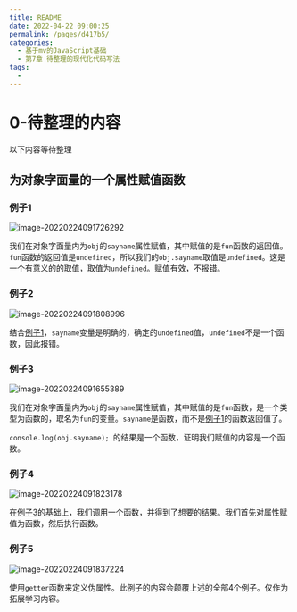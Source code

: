 ```yaml
---
title: README
date: 2022-04-22 09:00:25
permalink: /pages/d417b5/
categories:
  - 基于mv的JavaScript基础
  - 第7章 待整理的现代化代码写法
tags:
  - 
---
```

# 0-待整理的内容
以下内容等待整理




## 为对象字面量的一个属性赋值函数


### 例子1

![image-20220224091726292](https://gitee.com/HechiCollegeComputerAssociation/image-store/raw/master/picgo-file/image-20220224091726292.png)

我们在对象字面量内为```obj```的```sayname```属性赋值，其中赋值的是```fun```函数的返回值。```fun```函数的返回值是```undefined```，所以我们的```obj.sayname```取值是```undefined```。这是一个有意义的的取值，取值为```undefined```。赋值有效，不报错。








### 例子2

![image-20220224091808996](https://gitee.com/HechiCollegeComputerAssociation/image-store/raw/master/picgo-file/image-20220224091808996.png)

结合[例子1](#例子1)，```sayname```变量是明确的，确定的```undefined```值，```undefined```不是一个函数，因此报错。










### 例子3

![image-20220224091655389](https://gitee.com/HechiCollegeComputerAssociation/image-store/raw/master/picgo-file/image-20220224091655389.png)

我们在对象字面量内为```obj```的```sayname```属性赋值，其中赋值的是```fun```函数，是一个类型为函数的，取名为```fun```的变量。```sayname```是函数，而不是[例子1](#例子1)的函数返回值了。

```console.log(obj.sayname); ```的结果是一个函数，证明我们赋值的内容是一个函数。











### 例子4 <Badge text='标准正解' />

![image-20220224091823178](https://gitee.com/HechiCollegeComputerAssociation/image-store/raw/master/picgo-file/image-20220224091823178.png)

在[例子3](#例子3)的基础上，我们调用一个函数，并得到了想要的结果。我们首先对属性赋值为函数，然后执行函数。









### 例子5 <Badge type='error' text='拓展写法' />

![image-20220224091837224](https://gitee.com/HechiCollegeComputerAssociation/image-store/raw/master/picgo-file/image-20220224091837224.png)

使用```getter```函数来定义伪属性。此例子的内容会颠覆上述的全部4个例子。仅作为拓展学习内容。

 

